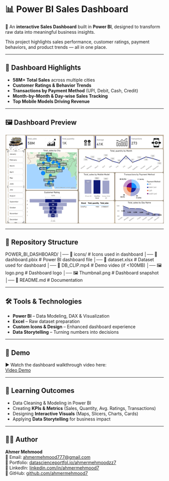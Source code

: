 # 📊 Power BI Sales Dashboard

🚀 An **interactive Sales Dashboard** built in **Power BI**, designed to transform raw data into meaningful business insights.  

This project highlights sales performance, customer ratings, payment behaviors, and product trends — all in one place.  

---

## 📌 Dashboard Highlights
- **58M+ Total Sales** across multiple cities  
- **Customer Ratings & Behavior Trends**  
- **Transactions by Payment Method** (UPI, Debit, Cash, Credit)  
- **Month-by-Month & Day-wise Sales Tracking**  
- **Top Mobile Models Driving Revenue**  

---

## 🖼️ Dashboard Preview
![Dashboard Preview](Thumbnail.png)

---

## 📂 Repository Structure
POWER_BI_DASHBOARD/
│── 📁 icons/ # Icons used in dashboard
│── 📄 dashboard.pbix # Power BI dashboard file
│── 📄 dataset.xlsx # Dataset used for dashboard
│── 🎥 DB_CLIP.mp4 # Demo video (if <100MB)
│── 🖼️ logo.png # Dashboard logo
│── 🖼️ Thumbnail.png # Dashboard snapshot
│── 📄 README.md # Documentation


---

## 🛠️ Tools & Technologies
- **Power BI** – Data Modeling, DAX & Visualization  
- **Excel** – Raw dataset preparation  
- **Custom Icons & Design** – Enhanced dashboard experience  
- **Data Storytelling** – Turning numbers into decisions  

---

## 🎥 Demo
▶️ Watch the dashboard walkthrough video here:  
[Video Demo](DB_CLIP.mp4)  


---

## 🚀 Learning Outcomes
- Data Cleaning & Modeling in Power BI  
- Creating **KPIs & Metrics** (Sales, Quantity, Avg. Ratings, Transactions)  
- Designing **Interactive Visuals** (Maps, Slicers, Charts, Cards)  
- Applying **Data Storytelling** for business impact  

---

## 👨‍💻 Author
**Ahmer Mehmood**  
📧 Email: [ahmermehmood777@gmail.com](mailto:ahmermehmood777@gmail.com)  
💼 Portfolio: [datascienceportfol.io/ahmermehmoodzz7](https://datascienceportfol.io/ahmermehmoodzz7)  
🔗 LinkedIn: [linkedin.com/in/ahmermehmood7](https://www.linkedin.com/in/ahmermehmood7)  
📂 GitHub: [github.com/ahmermehmood7](https://github.com/ahmermehmood7)  


